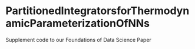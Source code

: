 # PartitionedIntegratorsforThermodynamicParameterizationOfNNs
Supplement code to our Foundations of Data Science Paper
